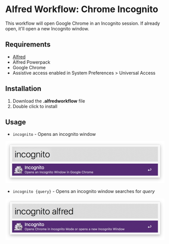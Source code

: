 # Alfred Workflow: Chrome Incognito

This workflow will open Google Chrome in an Incognito session. If already open, it'll open a new Incognito window.



## Requirements

- [Alfred](http://www.alfredapp.com/)
- Alfred Powerpack
- Google Chrome
- Assistive access enabled in System Preferences > Universal Access



## Installation

1. Download the **.alfredworkflow** file
2. Double click to install



## Usage

* `incognito` - Opens an incognito window


![Usage incognito without query](images/usage_incognito.png?raw=true "Example Usage")

* `incognito {query}` - Opens an incognito window searches for  _query_


![Usage incognito without query](images/usage_incognito_query.png?raw=true "Example Usage")